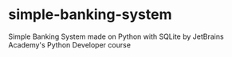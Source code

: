 # simple-banking-system
Simple Banking System made on Python with SQLite by JetBrains Academy's Python Developer course
